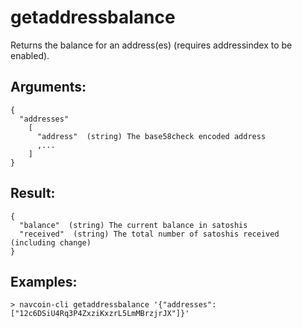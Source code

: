 # getaddressbalance

Returns the balance for an address(es) (requires addressindex to be enabled).

## Arguments:
    {
      "addresses"
        [
          "address"  (string) The base58check encoded address
          ,...
        ]
    }

## Result:
    {
      "balance"  (string) The current balance in satoshis
      "received"  (string) The total number of satoshis received (including change)
    }

## Examples:
    > navcoin-cli getaddressbalance '{"addresses": ["12c6DSiU4Rq3P4ZxziKxzrL5LmMBrzjrJX"]}'
